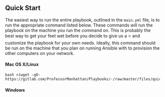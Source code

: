 ## Quick Start

The easiest way to run the entire playbook, outlined in the `main.yml` file, is to run the appropriate command listed below. These commands will run the playbook on the machine you run the command on. This is probably the best way to get your feet wet before you decide to give us a ⭐ and customize the playbook for your own needs. Ideally, this command should be run on the machine that you plan on running Ansible with to provision the other computers on your network.

#### Mac OS X/Linux

```shell
bash <(wget -qO- https://gitlab.com/ProfessorManhattan/Playbooks/-/raw/master/files/quickstart.sh)
```

#### Windows

```powershell

```
